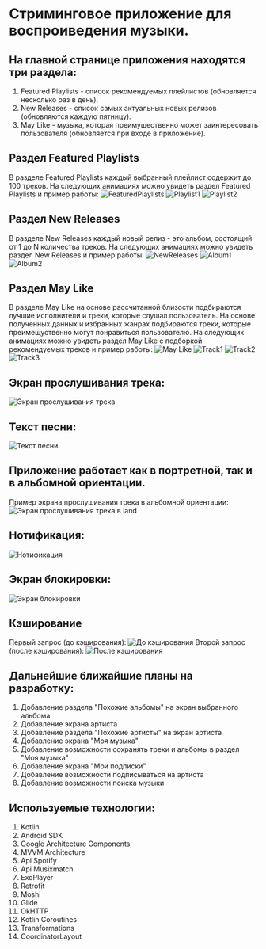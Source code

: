 # Стриминговое приложение для воспроиведения музыки.
## На главной странице приложения находятся три раздела:
1. Featured Playlists - список рекомендуемых плейлистов (обновляется несколько раз в день).
2. New Releases - список самых актуальных новых релизов (обновляются каждую пятницу).
3. May Like - музыка, которая преимущественно может заинтересовать пользователя (обновляется при входе в приложение).

## Раздел Featured Playlists
В разделе Featured Playlists каждый выбранный плейлист содержит до 100 треков.
На следующих анимациях можно увидеть раздел Featured Playlists и пример работы:
![FeaturedPlaylists](https://github.com/Dmitriy-Tkachenko/PlayMuzio/tree/master/readme-images/FeaturedPlaylists.gif)
![Playlist1](https://github.com/Dmitriy-Tkachenko/PlayMuzio/tree/master/readme-images/FeaturedPlaylists1.gif)
![Playlist2](https://github.com/Dmitriy-Tkachenko/PlayMuzio/tree/master/readme-images/FeaturedPlaylists2.gif)

## Раздел New Releases
В разделе New Releases каждый новый релиз - это альбом, состоящий от 1 до N количества треков.
На следующих анимациях можно увидеть раздел New Releases и пример работы:
![NewReleases](https://github.com/Dmitriy-Tkachenko/PlayMuzio/tree/master/readme-images/NewReleases.gif)
![Album1](https://github.com/Dmitriy-Tkachenko/PlayMuzio/tree/master/readme-images/Album1.gif)
![Album2](https://github.com/Dmitriy-Tkachenko/PlayMuzio/tree/master/readme-images/Album2.gif)

## Раздел May Like
В разделе May Like на основе рассчитанной близости подбираются лучшие исполнители и треки, которые слушал пользователь. На основе полученных данных и избранных жанрах подбираются треки, которые преимещуственно могут понравиться пользователю.
На следующих анимациях можно увидеть раздел May Like с подборкой рекомендуемых треков и пример работы:
![May Like](https://github.com/Dmitriy-Tkachenko/PlayMuzio/tree/master/readme-images/MayLike.gif)
![Track1](https://github.com/Dmitriy-Tkachenko/PlayMuzio/tree/master/readme-images/Track1.gif)
![Track2](https://github.com/Dmitriy-Tkachenko/PlayMuzio/tree/master/readme-images/Track2.gif)
![Track3](https://github.com/Dmitriy-Tkachenko/PlayMuzio/tree/master/readme-images/Track3.gif)

## Экран прослушивания трека:
![Экран прослушивания трека](https://github.com/Dmitriy-Tkachenko/PlayMuzio/tree/master/readme-images/TrackPlay.png)

## Текст песни:
![Текст песни](https://github.com/Dmitriy-Tkachenko/PlayMuzio/tree/master/readme-images/TrackLyrics.png)

## Приложение работает как в портретной, так и в альбомной ориентации.
Пример экрана прослушивания трека в альбомной ориентации:
![Экран прослушивания трека в land](https://github.com/Dmitriy-Tkachenko/PlayMuzio/tree/master/readme-images/TrackPlayLand.png)

## Нотификация:
![Нотификация](https://github.com/Dmitriy-Tkachenko/PlayMuzio/tree/master/readme-images/Notification.png)

## Экран блокировки:
![Экран блокировки](https://github.com/Dmitriy-Tkachenko/PlayMuzio/tree/master/readme-images/LockScreen.png)

## Кэширование
Первый запрос (до кэширования):
![До кэширования](https://github.com/Dmitriy-Tkachenko/PlayMuzio/tree/master/readme-images/Caching1.gif)
Второй запрос (после кэширования):
![После кэширования](https://github.com/Dmitriy-Tkachenko/PlayMuzio/tree/master/readme-images/Caching2.gif)

## Дальнейшие ближайшие планы на разработку:
1. Добавление раздела "Похожие альбомы" на экран выбранного альбома
2. Добавление экрана артиста
3. Добавление раздела "Похожие артисты" на экран артиста
4. Добавление экрана "Моя музыка"
5. Добавление возможности сохранять треки и альбомы в раздел "Моя музыка"
6. Добавление экрана "Мои подписки"
7. Добавление возможности подписываться на артиста
8. Добавление возможности поиска музыки

## Используемые технологии:
1. Kotlin
2. Android SDK
3. Google Architecture Components
4. MVVM Architecture
5. Api Spotify
6. Api Musixmatch
7. ExoPlayer
8. Retrofit
9. Moshi
10. Glide
11. OkHTTP
12. Kotlin Coroutines
13. Transformations
14. CoordinatorLayout
